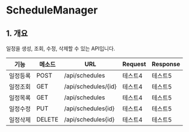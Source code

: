 # ScheduleManager

## 1. 개요
일정을 생성, 조회, 수정, 삭제할 수 있는 API입니다.

|기능|메소드|URL|Request|Response|
|------|---|---|---|------|
|일정등록|POST|/api/schedules|테스트4|테스트5|
|일정조회|GET|/api/schedules/{id}|테스트4|테스트5|
|일정목록|GET|/api/schedules|테스트4|테스트5|
|일정수정|PUT|/api/schedules{id}|테스트4|테스트5|
|일정삭제|DELETE|/api/schedules{id}|테스트4|테스트5|
